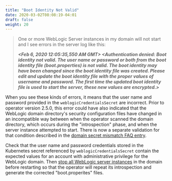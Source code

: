 ```yaml
---
title: "Boot Identity Not Valid"
date: 2020-03-02T08:08:19-04:01
draft: false
weight: 20
---
```


> One or more WebLogic Server instances in my domain will not start and I see errors in the server log like this:
>
> ***<Feb 6, 2020 12:05:35,550 AM GMT> <Critical> <Security> <BEA-090402> <Authentication denied: Boot identity not valid. The user name or password or both from the boot identity file (boot.properties) is not valid. The boot identity may have been changed since the boot identity file was created. Please edit and update the boot identity file with the proper values of username and password. The first time the updated boot identity file is used to start the server, these new values are encrypted.>***

When you see these kinds of errors, it means that the user name and password provided in the `weblogicCredentialsSecret` are incorrect. Prior to operator version 2.5.0, this error could
have also indicated that the WebLogic domain directory's security configuration files have changed in an incompatible way between when the operator scanned
the domain directory, which occurs during the "introspection" phase, and when the server instance attempted to start. There is now a separate validation for that condition described in the [domain secret mismatch FAQ entry](../domain-secret-mismatch.md).

Check that the user name and password credentials stored in the Kubernetes secret referenced by `weblogicCredentialsSecret` contain the expected values for an account with administrative privilege for the WebLogic domain. 
Then [stop all WebLogic server instances](https://oracle.github.io/weblogic-kubernetes-operator/userguide/managing-domains/domain-lifecycle/startup/#starting-and-stopping-servers)
in the domain before restarting so that the operator will repeat its introspection and generate the corrected "boot.properites" files.
